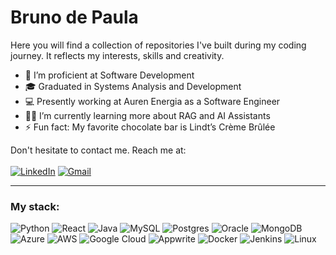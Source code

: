 # Bruno de Paula
Here you will find a collection of repositories I've built during my coding journey. It reflects my interests, skills and creativity.

- 🧠 I’m proficient at Software Development
- 🎓 Graduated in Systems Analysis and Development
- 💻 Presently working at Auren Energia as a Software Engineer
- 😶‍🌫️ I’m currently learning more about RAG and AI Assistants
- ⚡ Fun fact: My favorite chocolate bar is Lindt’s Crème Brûlée

Don't hesitate to contact me. Reach me at:
<br><br>
[![LinkedIn](https://img.shields.io/badge/LinkedIn-894983?style=for-the-badge&logo=linkedin&logoColor=white)](https://www.linkedin.com/in/bruno-fb-paula/)
[![Gmail](https://img.shields.io/badge/Gmail-894983?style=for-the-badge&logo=gmail&logoColor=white)](mailto:brunofbpaula@gmail.com)

<hr>

### My stack:

![Python](https://img.shields.io/badge/Python-54096c?style=for-the-badge&logo=python&logoColor=white)
![React](https://img.shields.io/badge/React-54096c?style=for-the-badge&logo=react&logoColor=white)
![Java](https://img.shields.io/badge/Java-54096c?style=for-the-badge&logo=openjdk&logoColor=white)
![MySQL](https://img.shields.io/badge/MySQL-54096c?style=for-the-badge&logo=mysql&logoColor=white)
![Postgres](https://img.shields.io/badge/postgres-%2354096c.svg?style=for-the-badge&logo=postgresql&logoColor=white)
![Oracle](https://img.shields.io/badge/Oracle-54096c?style=for-the-badge&logo=Oracle&logoColor=white)
![MongoDB](https://img.shields.io/badge/MongoDB-54096c?style=for-the-badge&logo=mongodb&logoColor=white)
![Azure](https://img.shields.io/badge/azure-54096c?style=for-the-badge&logo=microsoftazure&logoColor=white)
![AWS](https://img.shields.io/badge/AWS-54096c?style=for-the-badge&logo=amazon-aws&logoColor=white)
![Google Cloud](https://img.shields.io/badge/Google_Cloud-54096c?style=for-the-badge&logo=google-cloud&logoColor=white)
![Appwrite](https://img.shields.io/badge/Appwrite-%2354096c.svg?style=for-the-badge&logo=appwrite&logoColor=white)
![Docker](https://img.shields.io/badge/Docker-54096c?style=for-the-badge&logo=docker&logoColor=white)
![Jenkins](https://img.shields.io/badge/jenkins-54096c?style=for-the-badge&logo=jenkins&logoColor=white)
![Linux](https://img.shields.io/badge/Linux-54096c?style=for-the-badge&logo=linux&logoColor=white)


